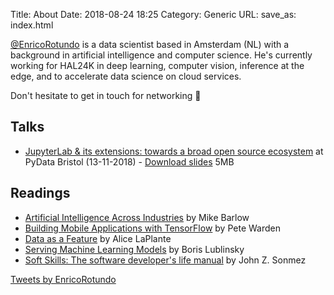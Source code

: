 Title: About
Date: 2018-08-24 18:25
Category: Generic
URL:
save_as: index.html

[@EnricoRotundo](https://twitter.com/EnricoRotundo) is a data scientist based in Amsterdam (NL) with a background in artificial intelligence and computer science. He's currently working for HAL24K in deep learning, computer vision, inference at the edge, and to accelerate data science on cloud services. 

Don't hesitate to get in touch for networking 🤠

## Talks

* [JupyterLab & its extensions: towards a broad open source ecosystem](https://www.meetup.com/PyData-Bristol/events/255667468/) at PyData Bristol (13-11-2018) - [Download slides](/files/JupyterLab%20%26%20its%20extensions%20-%20PyData%20Bristol%2C%20Nov.%202018.pdf) 5MB 

## Readings

* [Artificial Intelligence Across Industries](https://www.oreilly.com/data/free/artificial-intelligence-across-industries.csp) by Mike Barlow
* [Building Mobile Applications with TensorFlow](https://www.oreilly.com/data/free/building-mobile-applications-with-tensorflow.csp) by Pete Warden
* [Data as a Feature](https://www.oreilly.com/ideas/data-as-a-feature-is-coming-are-product-managers-ready) by Alice LaPlante
* [Serving Machine Learning Models](https://www.lightbend.com/blog/serving-machine-learning-models-free-oreilly-ebook-from-lightbend) by Boris Lublinsky
* [Soft Skills: The software developer's life manual](https://www.oreilly.com/library/view/soft-skills-the/9781617292392/) by John Z. Sonmez

<a class="twitter-timeline" href="https://twitter.com/EnricoRotundo?ref_src=twsrc%5Etfw">Tweets by EnricoRotundo</a> <script async src="https://platform.twitter.com/widgets.js" charset="utf-8"></script>
